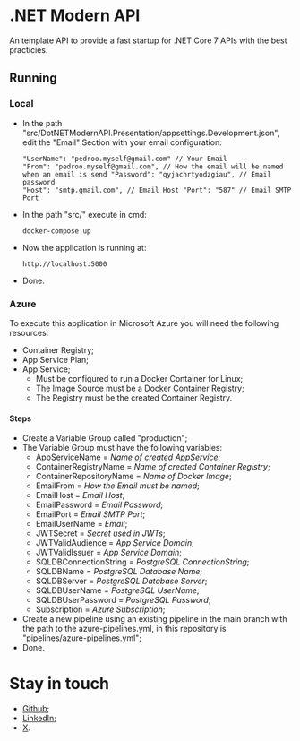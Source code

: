 # .NET Modern API
An template API to provide a fast startup for .NET Core 7 APIs with the best practicies.
## Running
### Local
- In the path "src/DotNETModernAPI.Presentation/appsettings.Development.json", edit the "Email" Section with your email configuration:
    ```
    "UserName": "pedroo.myself@gmail.com" // Your Email
    "From": "pedroo.myself@gmail.com", // How the email will be named when an email is send "Password": "qyjachrtyodzgiau", // Email password
    "Host": "smtp.gmail.com", // Email Host "Port": "587" // Email SMTP Port
    ```
- In the path "src/" execute in cmd:
    ```
    docker-compose up
    ```
- Now the application is running at:
    ```
    http://localhost:5000
    ```
- Done.
### Azure
To execute this application in Microsoft Azure you will need the following resources:
- Container Registry;
- App Service Plan;
- App Service;
    - Must be configured to run a Docker Container for Linux;
    - The Image Source must be a Docker Container Registry;
    - The Registry must be the created Container Registry.
#### Steps
- Create a Variable Group called "production";
- The Variable Group must have the following variables:
    - AppServiceName = *Name of created AppService*;
    - ContainerRegistryName = *Name of created Container Registry*;
    - ContainerRepositoryName = *Name of Docker Image*;
    - EmailFrom = *How the Email must be named*;
    - EmailHost = *Email Host*;
    - EmailPassword = *Email Password*;
    - EmailPort = *Email SMTP Port*;
    - EmailUserName = *Email*;
    - JWTSecret = *Secret used in JWTs*;
    - JWTValidAudience = *App Service Domain*;
    - JWTValidIssuer = *App Service Domain*;
    - SQLDBConnectionString = *PostgreSQL ConnectionString*;
    - SQLDBName = *PostgreSQL Database Name*;
    - SQLDBServer = *PostgreSQL Database Server*;
    - SQLDBUserName = *PostgreSQL UserName*;
    - SQLDBUserPassword = *PostgreSQL Password*;
    - Subscription = *Azure Subscription*;
- Create a new pipeline using an existing pipeline in the main branch with the path to the azure-pipelines.yml, in this repository is "pipelines/azure-pipelines.yml";
- Done.
# Stay in touch
- [Github](https://github.com/pedroo-csproj);
- [LinkedIn](https://www.linkedin.com/in/pedroo-csproj/);
- [X](https://twitter.com/pedro_csproj).
